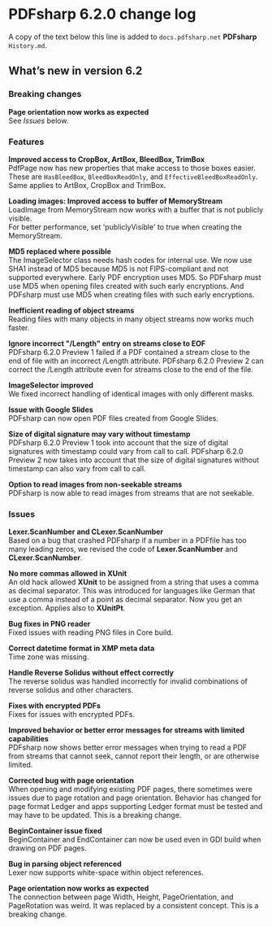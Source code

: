 ﻿# PDFsharp 6.2.0 change log

A copy of the text below this line is added to `docs.pdfsharp.net` **PDFsharp** `History.md`.

## What’s new in version 6.2

### Breaking changes

**Page orientation now works as expected**  
See *Issues* below.

### Features

**Improved access to CropBox, ArtBox, BleedBox, TrimBox**  
PdfPage now has new properties that make access to those boxes easier.
These are `HasBleedBox`, `BleedBoxReadOnly`, and `EffectiveBleedBoxReadOnly`.  
Same applies to ArtBox, CropBox and TrimBox.

**Loading images: Improved access to buffer of MemoryStream**  
LoadImage from MemoryStream now works with a buffer that is not publicly visible.  
For better performance, set 'publiclyVisible' to true when creating the MemoryStream.

**MD5 replaced where possible**  
The ImageSelector class needs hash codes for internal use.
We now use SHA1 instead of MD5 because MD5 is not FIPS-compliant and not supported everywhere.
Early PDF encryption uses MD5. So PDFsharp must use MD5 when opening files created with such early encryptions.
And PDFsharp must use MD5 when creating files with such early encryptions.

**Inefficient reading of object streams**  
Reading files with many objects in many object streams now works much faster.

**Ignore incorrect "/Length" entry on streams close to EOF**  
PDFsharp 6.2.0 Preview 1 failed if a PDF contained a stream close to the end of file with an incorrect /Length attribute.
PDFsharp 6.2.0 Preview 2 can correct the /Length attribute even for streams close to the end of the file.

**ImageSelector improved**  
We fixed incorrect handling of identical images with only different masks.

**Issue with Google Slides**  
PDFsharp can now open PDF files created from Google Slides.

**Size of digital signature may vary without timestamp**  
PDFsharp 6.2.0 Preview 1 took into account that the size of digital signatures with timestamp could vary from call to call.
PDFsharp 6.2.0 Preview 2 now takes into account that the size of digital signatures without timestamp can also vary from call to call.

**Option to read images from non-seekable streams**  
PDFsharp is now able to read images from streams that are not seekable.

### Issues

**Lexer.ScanNumber and CLexer.ScanNumber**  
Based on a bug that crashed PDFsharp if a number in a PDFfile has too many leading zeros, we revised the code of **Lexer.ScanNumber** and **CLexer.ScanNumber**.

**No more commas allowed in XUnit**  
An old hack allowed **XUnit** to be assigned from a string that uses a comma as decimal separator.
This was introduced for languages like German that use a comma instead of a point as decimal separator.
Now you get an exception. Applies also to **XUnitPt**.

**Bug fixes in PNG reader**  
Fixed issues with reading PNG files in Core build.

**Correct datetime format in XMP meta data**  
Time zone was missing.

**Handle Reverse Solidus without effect correctly**  
The reverse solidus was handled incorrectly for invalid combinations of reverse solidus and other characters.

**Fixes with encrypted PDFs**  
Fixes for issues with encrypted PDFs.

**Improved behavior or better error messages for streams with limited capabilities**  
PDFsharp now shows better error messages when trying to read a PDF from streams that cannot seek, cannot report their length, or are otherwise limited.

**Corrected bug with page orientation**  
When opening and modifying existing PDF pages, there sometimes were issues due to page rotation and page orientation.
Behavior has changed for page format Ledger and apps supporting Ledger format must be tested and may have to be updated.
This is a breaking change.

**BeginContainer issue fixed**  
BeginContainer and EndContainer can now be used even in GDI build when drawing on PDF pages.

**Bug in parsing object referenced**  
Lexer now supports white-space within object references.

**Page orientation now works as expected**  
The connection between page Width, Height, PageOrientation, and PageRotation was weird.
It was replaced by a consistent concept.
This is a breaking change.
